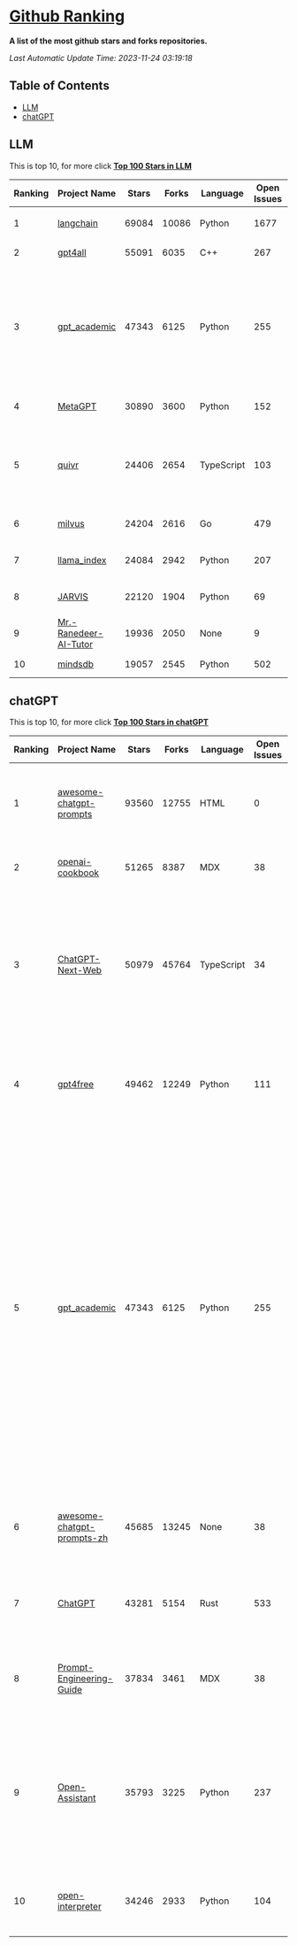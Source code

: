 [Github Ranking](./README.md)
==========

**A list of the most github stars and forks repositories.**

*Last Automatic Update Time: 2023-11-24 03:19:18*

## Table of Contents
 * [LLM](#LLM)
 * [chatGPT](#chatGPT)

## LLM

This is top 10, for more click **[Top 100 Stars in LLM](Top100/LLM.md)**

| Ranking | Project Name | Stars | Forks | Language | Open Issues | Description | Last Commit |
| ------- | ------------ | ----- | ----- | -------- | ----------- | ----------- | ----------- |
| 1 | [langchain](https://github.com/langchain-ai/langchain) | 69084 | 10086 | Python | 1677 | ⚡ Building applications with LLMs through composability ⚡ | 2023-11-24T03:13:23Z |
| 2 | [gpt4all](https://github.com/nomic-ai/gpt4all) | 55091 | 6035 | C++ | 267 | gpt4all: open-source LLM chatbots that you can run anywhere | 2023-11-22T14:10:49Z |
| 3 | [gpt_academic](https://github.com/binary-husky/gpt_academic) | 47343 | 6125 | Python | 255 | 为ChatGPT/GLM提供实用化交互界面，特别优化论文阅读/润色/写作体验，模块化设计，支持自定义快捷按钮&函数插件，支持Python和C++等项目剖析&自译解功能，PDF/LaTex论文翻译&总结功能，支持并行问询多种LLM模型，支持chatglm2等本地模型。兼容文心一言, moss, llama2, rwkv, claude2, 通义千问, 书生, 讯飞星火等。 | 2023-11-23T19:28:38Z |
| 4 | [MetaGPT](https://github.com/geekan/MetaGPT) | 30890 | 3600 | Python | 152 | 🌟 The Multi-Agent Framework: Given one line Requirement, return PRD, Design, Tasks, Repo | 2023-11-24T02:07:38Z |
| 5 | [quivr](https://github.com/StanGirard/quivr) | 24406 | 2654 | TypeScript | 103 | 🧠 Your supercharged Second Brain 🧠 Your personal productivity assistant to chat with your dumped files (PDF, CSV)  & apps using GPT 3.5 / 4 turbo, Private, Anthropic, VertexAI, LLMs that you can share with users !  Alternative to OpenAI GPTs | 2023-11-23T16:37:00Z |
| 6 | [milvus](https://github.com/milvus-io/milvus) | 24204 | 2616 | Go | 479 | A cloud-native vector database, storage for next generation AI applications | 2023-11-24T03:11:13Z |
| 7 | [llama_index](https://github.com/run-llama/llama_index) | 24084 | 2942 | Python | 207 | LlamaIndex (formerly GPT Index) is a data framework for your LLM applications | 2023-11-24T03:16:23Z |
| 8 | [JARVIS](https://github.com/microsoft/JARVIS) | 22120 | 1904 | Python | 69 | JARVIS, a system to connect LLMs with ML community. Paper: https://arxiv.org/pdf/2303.17580.pdf | 2023-10-24T17:41:40Z |
| 9 | [Mr.-Ranedeer-AI-Tutor](https://github.com/JushBJJ/Mr.-Ranedeer-AI-Tutor) | 19936 | 2050 | None | 9 | A GPT-4 AI Tutor Prompt for customizable personalized learning experiences. | 2023-11-18T21:18:14Z |
| 10 | [mindsdb](https://github.com/mindsdb/mindsdb) | 19057 | 2545 | Python | 502 | MindsDB connects AI models to real time data | 2023-11-24T03:06:09Z |


## chatGPT

This is top 10, for more click **[Top 100 Stars in chatGPT](Top100/chatGPT.md)**

| Ranking | Project Name | Stars | Forks | Language | Open Issues | Description | Last Commit |
| ------- | ------------ | ----- | ----- | -------- | ----------- | ----------- | ----------- |
| 1 | [awesome-chatgpt-prompts](https://github.com/f/awesome-chatgpt-prompts) | 93560 | 12755 | HTML | 0 | This repo includes ChatGPT prompt curation to use ChatGPT better. | 2023-11-22T19:01:36Z |
| 2 | [openai-cookbook](https://github.com/openai/openai-cookbook) | 51265 | 8387 | MDX | 38 | Examples and guides for using the OpenAI API | 2023-11-23T16:37:35Z |
| 3 | [ChatGPT-Next-Web](https://github.com/Yidadaa/ChatGPT-Next-Web) | 50979 | 45764 | TypeScript | 34 | A well-designed cross-platform ChatGPT UI (Web / PWA / Linux / Win / MacOS). 一键拥有你自己的跨平台 ChatGPT 应用。 | 2023-11-24T02:33:33Z |
| 4 | [gpt4free](https://github.com/xtekky/gpt4free) | 49462 | 12249 | Python | 111 | The official gpt4free repository \| various collection of powerful language models | 2023-11-23T21:21:50Z |
| 5 | [gpt_academic](https://github.com/binary-husky/gpt_academic) | 47343 | 6125 | Python | 255 | 为ChatGPT/GLM提供实用化交互界面，特别优化论文阅读/润色/写作体验，模块化设计，支持自定义快捷按钮&函数插件，支持Python和C++等项目剖析&自译解功能，PDF/LaTex论文翻译&总结功能，支持并行问询多种LLM模型，支持chatglm2等本地模型。兼容文心一言, moss, llama2, rwkv, claude2, 通义千问, 书生, 讯飞星火等。 | 2023-11-23T19:28:38Z |
| 6 | [awesome-chatgpt-prompts-zh](https://github.com/PlexPt/awesome-chatgpt-prompts-zh) | 45685 | 13245 | None | 38 | ChatGPT 中文调教指南。各种场景使用指南。学习怎么让它听你的话。 | 2023-11-10T13:16:59Z |
| 7 | [ChatGPT](https://github.com/lencx/ChatGPT) | 43281 | 5154 | Rust | 533 | 🔮 ChatGPT Desktop Application (Mac, Windows and Linux) | 2023-10-27T07:06:07Z |
| 8 | [Prompt-Engineering-Guide](https://github.com/dair-ai/Prompt-Engineering-Guide) | 37834 | 3461 | MDX | 38 | 🐙 Guides, papers, lecture, notebooks and resources for prompt engineering | 2023-11-23T08:36:22Z |
| 9 | [Open-Assistant](https://github.com/LAION-AI/Open-Assistant) | 35793 | 3225 | Python | 237 | OpenAssistant is a chat-based assistant that understands tasks, can interact with third-party systems, and retrieve information dynamically to do so. | 2023-11-20T15:14:36Z |
| 10 | [open-interpreter](https://github.com/KillianLucas/open-interpreter) | 34246 | 2933 | Python | 104 | OpenAI's Code Interpreter in your terminal, running locally | 2023-11-23T09:55:58Z |

